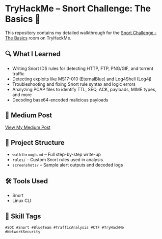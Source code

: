 # TryHackMe – Snort Challenge: The Basics 🚨

This repository contains my detailed walkthrough for the [Snort Challenge - The Basics](https://tryhackme.com/room/snortchallenges1) room on TryHackMe.

## 🔍 What I Learned
- Writing Snort IDS rules for detecting HTTP, FTP, PNG/GIF, and torrent traffic
- Detecting exploits like MS17-010 (EternalBlue) and Log4Shell (Log4j)
- Troubleshooting and fixing Snort rule syntax and logic errors
- Analyzing PCAP files to identify TTL, SEQ, ACK, payloads, MIME types, and more
- Decoding base64-encoded malicious payloads

## 📸 Medium Post
[View My Medium Post](https://medium.com/@aa7661538/tryhackme-snort-challenge-the-basics-complete-step-by-step-walkthrough-425e146d2624)

## 📂 Project Structure
- `walkthrough.md` – Full step-by-step write-up
- `rules/` – Custom Snort rules used in analysis
- `screenshots/` – Sample alert outputs and decoded logs

## 🛠 Tools Used
- Snort
- Linux CLI

## 🧠 Skill Tags
`#SOC #Snort #BlueTeam #TrafficAnalysis #CTF #TryHackMe #NetworkSecurity`
